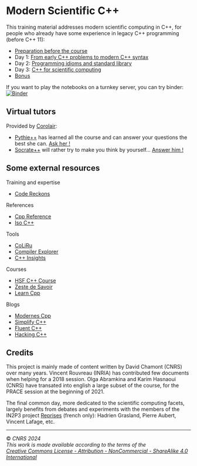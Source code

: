 
# Modern Scientific C++

This training material addresses modern scientific computing in C++, for people who already have some experience in legacy C++ programming (before C++ 11):
- [Preparation before the course](0-Preparation/README.md)
- Day 1: [From early C++ problems to modern C++ syntax](1-ClassRoom/README.md)
- Day 2: [Programming idioms and standard library](2-ClassRoom/README.md)
- Day 3: [C++ for scientific computing](3-ClassRoom/README.md)
- [Bonus](4-Bonus/README.md)

If you want to play the notebooks on a turnkey server, you can try binder: [![Binder](https://mybinder.org/badge_logo.svg)](https://mybinder.org/v2/gh/chavid/ModernScientificCpp.git/HEAD)

## Virtual tutors

Provided by [Corolair](https://corolair.com/):
- [Pythie++](https://app.corolair.com/student/tutor/6af69c2c-dbf1-43d3-8fad-3321257bb3fb/chat) has learned all the course and can answer your questions the best she can. [Ask her !](https://app.corolair.com/student/tutor/6af69c2c-dbf1-43d3-8fad-3321257bb3fb/chat)
- [Socrate++](https://app.corolair.com/student/tutor/764f718b-9238-45f4-bd00-e372f638d68b/chat) will rather try to make you think by yourself... [Answer him !](https://app.corolair.com/student/tutor/764f718b-9238-45f4-bd00-e372f638d68b/chat)


## Some external resources

Training and expertise
- [Code Reckons](https://codereckons.com/)

References
- [Cpp Reference](cppreference.com/)
- [Iso C++](https://isocpp.org/)

Tools
- [CoLiRu](http://coliru.stacked-crooked.com/)
- [Compiler Explorer](https://godbolt.org/)
- [C++ Insights](https://cppinsights.io/)

Courses
- [HSF C++ Course](https://github.com/hsf-training/cpluspluscourse)
- [Zeste de Savoir](https://zestedesavoir.com/tutoriels/822/la-programmation-en-c-moderne/)
- [Learn Cpp](https://www.learncpp.com/)

Blogs
- [Modernes Cpp](http://modernescpp.com/)
- [Simplify C++](https://arne-mertz.de)
- [Fluent C++](https://www.fluentcpp.com/)
- [Hacking C++](https://hackingcpp.com/)


## Credits

This project is mainly made of content written by David Chamont (CNRS) over many years. Vincent Rouvreau (INRIA) has contributed few documents when helping for a 2018 session. Olga Abramkina and Karim Hasnaoui (CNRS) have transated into english a large subset of the course, for the PRACE session at the beginning of 2021.

The final common day, more dedicated to the scientific computing facets, largely benefits from debates and experiments with the members of the IN2P3 project [Reprises](https://reprises.in2p3.fr/) (french only): Hadrien Grasland, Pierre Aubert, Vincent Lafage, etc.

---
© *CNRS 2024*  
*This work is made available according to the terms of the*  
[*Creative Commons License - Attribution - NonCommercial - ShareAlike 4.0 International*](http://creativecommons.org/licenses/by-nc-sa/4.0/)

